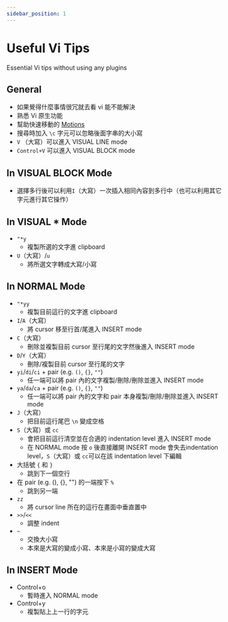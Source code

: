 ```yaml
---
sidebar_position: 1
---
```



# Useful Vi Tips
Essential Vi tips without using any plugins

## General
- 如果覺得什麼事情很冗就去看 vi 能不能解決
- 熟悉 Vi 原生功能
- 幫助快速移動的 [Motions](./basic-ways-to-change-text-in-vi#motions) 
- 搜尋時加入 `\c` 字元可以忽略後面字串的大小寫
- `V` （大寫）可以進入 VISUAL LINE mode
- `Control+V` 可以進入 VISUAL BLOCK mode
## In VISUAL BLOCK Mode
- 選擇多行後可以利用`I`（大寫）一次插入相同內容到多行中（也可以利用其它字元進行其它操作）
## In VISUAL * Mode
- `"*y` 
    - 複製所選的文字進 clipboard
- `U`（大寫）/`u`
    - 將所選文字轉成大寫/小寫
## In NORMAL Mode
- `"*yy` 
    - 複製目前這行的文字進 clipboard
- `I`/`A`（大寫）
    - 將 cursor 移至行首/尾進入 INSERT mode
- `C`（大寫）
    - 刪除並複製目前 cursor 至行尾的文字然後進入 INSERT mode
- `D`/`Y`（大寫）
    - 刪除/複製目前 cursor 至行尾的文字
- `yi`/`di`/`ci` + pair (e.g. `()`, `{}`, `""`)
    - 任一端可以將 pair 內的文字複製/刪除/刪除並進入 INSERT mode
- `ya`/`da`/`ca` + pair (e.g. `()`, `{}`, `""`)
    - 任一端可以將 pair 內的文字和 pair 本身複製/刪除/刪除並進入 INSERT mode
- `J`（大寫）
    - 把目前這行尾巴 `\n` 變成空格
- `S`（大寫）或 `cc`
    - 會把目前這行清空並在合適的 indentation level 進入 INSERT mode 
    - 在 NORMAL mode 按 `o` 後直接離開 INSERT mode 會失去indentation level，`S`（大寫）或 `cc`可以在該 indentation level 下編輯
- 大括號 `{` 和 `}`
    - 跳到下一個空行
- 在 pair (e.g. (), {}, "") 的一端按下 `%`
    - 跳到另一端
- `zz`
    - 將 cursor line 所在的這行在畫面中垂直置中
- `>>`/`<<`
    - 調整 indent
- `~`
    - 交換大小寫
    - 本來是大寫的變成小寫、本來是小寫的變成大寫
## In INSERT Mode
- Control+o
    - 暫時進入 NORMAL mode
- Control+y
    - 複製貼上上一行的字元


